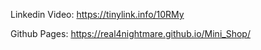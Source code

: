 Linkedin Video: https://tinylink.info/10RMy

Github Pages: https://real4nightmare.github.io/Mini_Shop/
